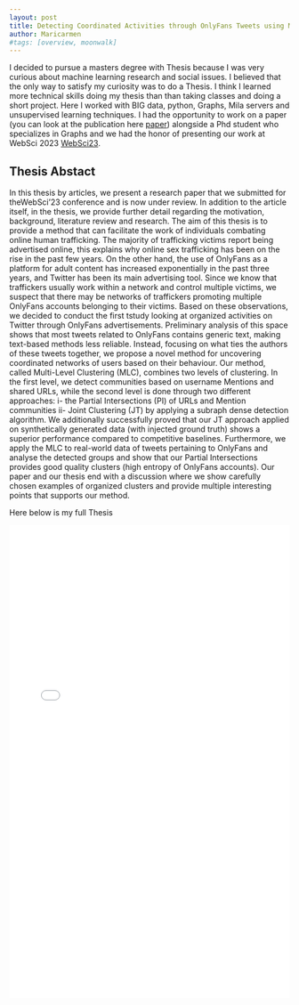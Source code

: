 ```yaml
---
layout: post
title: Detecting Coordinated Activities through OnlyFans Tweets using Machine learning
author: Maricarmen
#tags: [overview, moonwalk]
---
```


I decided to pursue a masters degree with Thesis because I was very curious about machine learning research and social issues. I believed that the only way to satisfy my curiosity was to do a Thesis. I think I learned more technical skills doing my thesis than than taking classes and doing a short project. Here I worked with BIG data, python, Graphs, Mila servers and unsupervised learning techniques. I had the opportunity to work on a paper (you can look at the publication here <a href="https://dl.acm.org/doi/10.1145/3578503.3583609">paper</a>) alongside a Phd student who specializes in Graphs and we had the honor of presenting our work at WebSci 2023 <a href="https://websci23.webscience.org/">WebSci23</a>.


## Thesis Abstact
In this thesis by articles, we present a research paper that we submitted for theWebSci’23 conference and is now under review. In addition to the article itself, in the thesis, we provide further detail regarding the motivation, background, literature review and research. The aim of this thesis is to provide a method that can facilitate the work of individuals combating online human trafficking. The majority of trafficking victims report being advertised online, this explains why online sex trafficking has been on the rise in the past few years. On the other hand, the use of OnlyFans as a platform for adult content has increased exponentially in the past three years, and Twitter has been its main advertising tool. Since we know that traffickers usually work within a network and control multiple victims, we suspect that there may be networks of traffickers promoting multiple OnlyFans accounts belonging to their victims. Based on these observations, we decided to conduct the first tstudy looking at organized activities on Twitter through OnlyFans advertisements. Preliminary analysis of this space shows that most tweets related to OnlyFans contains generic text, making text-based methods less reliable. Instead, focusing on what ties the authors of these tweets together, we propose a novel method for uncovering coordinated networks of users based on their behaviour. Our method, called Multi-Level Clustering (MLC), combines two levels of clustering. In the first level, we detect communities based on username Mentions and shared URLs, while the second level is done through two different approaches: i- the Partial Intersections (PI) of URLs and Mention communities ii- Joint Clustering (JT) by applying a subraph dense detection algorithm. We additionally successfully proved that our JT approach applied on synthetically generated data (with injected ground truth) shows a superior performance compared to competitive baselines. Furthermore, we apply the MLC to real-world data of tweets pertaining to OnlyFans and analyse the detected groups and show that our Partial Intersections provides good quality clusters (high entropy of OnlyFans accounts). Our paper and our thesis end with a discussion where we show carefully chosen examples of organized clusters and provide multiple interesting points that supports our method.


Here below is my full Thesis

<embed src="/assets/img/Maricarmen_Thesis__Copy__with_articles-4-ENG.pdf" width="100%" height="850px" />

